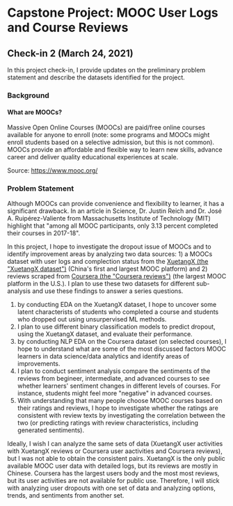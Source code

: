 # Capstone Project: MOOC User Logs and Course Reviews 

## Check-in 2 (March 24, 2021)  
In this project check-in, I provide updates on the preliminary problem statement and describe the datasets identified for the project. 

### Background  
#### What are MOOCs? 
Massive Open Online Courses (MOOCs) are paid/free online courses available for anyone to enroll (note: some programs and MOOCs might enroll students based on a selective admission, but this is not common). MOOCs provide an affordable and flexible way to learn new skills, advance career and deliver quality educational experiences at scale. 

Source: https://www.mooc.org/ 

### Problem Statement
Although MOOCs can provide convenience and flexibility to learner, it has a significant drawback. In an article in Science, Dr. Justin Reich and Dr. José A. Ruipérez-Valiente from Massachusetts Institute of Technology (MIT) highlight that "among all MOOC participants, only 3.13 percent completed their courses in 2017-18". 

In this project, I hope to investigate the dropout issue of MOOCs and to identify improvement areas by analyzing two data sources: 1) a MOOCs dataset with user logs and complection status from the [XuetangX (the "XuetangX dataset")](https://www.xuetangx.com/global) (China's first and largest MOOC platform) and 2) reviews scraped from [Coursera (the "Coursera reviews")](https://www.coursera.org/) (the largest MOOC platform in the U.S.). I plan to use these two datasets for different sub-analysis and use these findings to answer a series questions.

1. by conducting EDA on the XuetangX dataset, I hope to uncover some latent characterists of students who completed a course and students who dropped out using unsurpervised ML methods. 
2. I plan to use different binary classification models to predict dropout, using the XuetangX dataset, and evaluate their performance.  
3. by conducting NLP EDA on the Coursera dataset (on selected courses), I hope to understand what are some of the most discussed factors MOOC learners in data science/data analytics and identify areas of improvements. 
4. I plan to conduct sentiment analysis compare the sentiments of the reviews from begineer, intermediate, and advanced courses to see whether learners' sentiment changes in different levels of courses. For instance, students might feel more "negative" in advanced courses.
5. With understanding that many people choose MOOC courses based on their ratings and reviews, I hope to investigate whether the ratings are consistent with review texts by investigating the correlation between the two (or predicting ratings with review characteristics, including generated sentiments).


Ideally, I wish I can analyze the same sets of data (XuetangX user activities with XuetangX reviews or Coursera user aactivities and Coursera reviews), but I was not able to obtain the consistent pairs. XuetangX is the only public available MOOC user data with detailed logs, but its reviews are mostly in Chinese. Coursera has the largest users body and the most most reviews, but its user activities are not available for public use. Therefore, I will stick with analyzing user dropouts with one set of data and analyzing options, trends, and sentiments from another set. 

